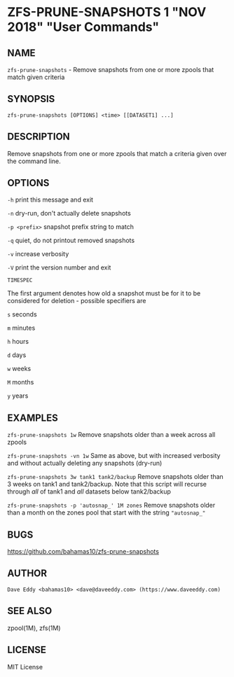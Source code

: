 ZFS-PRUNE-SNAPSHOTS 1 "NOV 2018" "User Commands"
================================================

NAME
----

`zfs-prune-snapshots` - Remove snapshots from one or more zpools that match
given criteria

SYNOPSIS
--------

`zfs-prune-snapshots [OPTIONS] <time> [[DATASET1] ...]`

DESCRIPTION
-----------

Remove snapshots from one or more zpools that match a criteria given over the
command line.

OPTIONS
-------

`-h`
  print this message and exit

`-n`
  dry-run, don't actually delete snapshots

`-p <prefix>`
  snapshot prefix string to match

`-q`
  quiet, do not printout removed snapshots

`-v`
  increase verbosity

`-V`
  print the version number and exit

`TIMESPEC`

The first argument denotes how old a snapshot must be for it to be considered
for deletion - possible specifiers are

  `s` seconds

  `m` minutes

  `h` hours

  `d` days

  `w` weeks

  `M` months

  `y` years

EXAMPLES
--------

`zfs-prune-snapshots 1w`
  Remove snapshots older than a week across all zpools

`zfs-prune-snapshots -vn 1w`
  Same as above, but with increased verbosity and without actually deleting any
  snapshots (dry-run)

`zfs-prune-snapshots 3w tank1 tank2/backup`
  Remove snapshots older than 3 weeks on tank1 and tank2/backup.  Note that this
  script will recurse through *all* of tank1 and *all* datasets below
  tank2/backup

`zfs-prune-snapshots -p 'autosnap_' 1M zones`
  Remove snapshots older than a month on the zones pool that start with the
  string `"autosnap_"`

BUGS
----

https://github.com/bahamas10/zfs-prune-snapshots

AUTHOR
------

`Dave Eddy <bahamas10> <dave@daveeddy.com> (https://www.daveeddy.com)`

SEE ALSO
--------

zpool(1M), zfs(1M)

LICENSE
-------

MIT License
